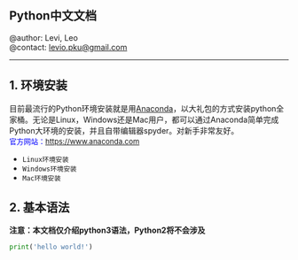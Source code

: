 ## Python中文文档
@author: Levi, Leo <br/>
@contact: levio.pku@gmail.com

---
## 1. 环境安装
目前最流行的Python环境安装就是用[Anaconda](https://www.anaconda.com)，以大礼包的方式安装python全家桶。无论是Linux，Windows还是Mac用户，都可以通过Anaconda简单完成Python大环境的安装，并且自带编辑器spyder。对新手非常友好。<br>
<font size=2 color=blue>官方网站：https://www.anaconda.com </font><br>
* `Linux环境安装`
* `Windows环境安装`
* `Mac环境安装`

## 2. 基本语法
**注意：本文档仅介绍python3语法，Python2将不会涉及**
```python
print('hello world!')
```
